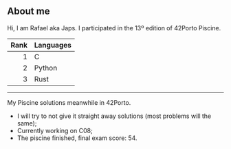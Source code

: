 ## About me

Hi, I am Rafael aka Japs. I participated in the 13º edition of 42Porto Piscine.

| Rank | Languages |
|-----:|-----------|
|  1   |     C     |
|  2   |   Python  |
|  3   |    Rust   |
---
My Piscine solutions meanwhile in 42Porto.

* I will try to not give it straight away solutions (most problems will the same);<br>
* Currently working on C08;<br>
* The piscine finished, final exam score: 54.<br> 
